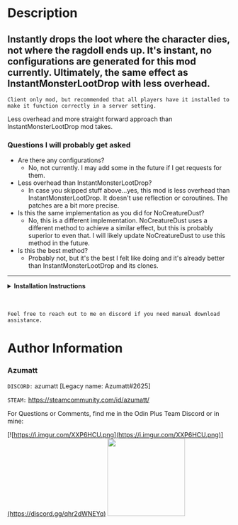 # Description

## Instantly drops the loot where the character dies, not where the ragdoll ends up. It's instant, no configurations are generated for this mod currently. Ultimately, the same effect as InstantMonsterLootDrop with less overhead.

`Client only mod, but recommended that all players have it installed to make it function correctly in a server setting.`

Less overhead and more straight forward approach than InstantMonsterLootDrop mod takes.


### Questions I will probably get asked
- Are there any configurations?
  - No, not currently. I may add some in the future if I get requests for them.
- Less overhead than InstantMonsterLootDrop?
  - In case you skipped stuff above...yes, this mod is less overhead than InstantMonsterLootDrop. It doesn't use reflection or coroutines. The patches are a bit more precise.
- Is this the same implementation as you did for NoCreatureDust?
  - No, this is a different implementation. NoCreatureDust uses a different method to achieve a similar effect, but this is probably superior to even that. I will likely update NoCreatureDust to use this method in the future.
- Is this the best method?
  - Probably not, but it's the best I felt like doing and it's already better than InstantMonsterLootDrop and its clones.
---

<details>
<summary><b>Installation Instructions</b></summary>

***You must have BepInEx installed correctly! I can not stress this enough.***

### Manual Installation

`Note: (Manual installation is likely how you have to do this on a server, make sure BepInEx is installed on the server correctly)`

1. **Download the latest release of BepInEx.**
2. **Extract the contents of the zip file to your game's root folder.**
3. **Download the latest release of TrueInstantLootDrop from Thunderstore.io.**
4. **Extract the contents of the zip file to the `BepInEx/plugins` folder.**
5. **Launch the game.**

### Installation through r2modman or Thunderstore Mod Manager

1. **Install [r2modman](https://valheim.thunderstore.io/package/ebkr/r2modman/)
   or [Thunderstore Mod Manager](https://www.overwolf.com/app/Thunderstore-Thunderstore_Mod_Manager).**

   > For r2modman, you can also install it through the Thunderstore site.
   ![](https://i.imgur.com/s4X4rEs.png "r2modman Download")

   > For Thunderstore Mod Manager, you can also install it through the Overwolf app store
   ![](https://i.imgur.com/HQLZFp4.png "Thunderstore Mod Manager Download")
2. **Open the Mod Manager and search for "TrueInstantLootDrop" under the Online
   tab. `Note: You can also search for "Azumatt" to find all my mods.`**

   `The image below shows VikingShip as an example, but it was easier to reuse the image.`

   ![](https://i.imgur.com/5CR5XKu.png)

3. **Click the Download button to install the mod.**
4. **Launch the game.**

</details>

<br>
<br>

`Feel free to reach out to me on discord if you need manual download assistance.`

# Author Information

### Azumatt

`DISCORD:` azumatt [Legacy name: Azumatt#2625]

`STEAM:` https://steamcommunity.com/id/azumatt/

For Questions or Comments, find me in the Odin Plus Team Discord or in mine:

[![https://i.imgur.com/XXP6HCU.png](https://i.imgur.com/XXP6HCU.png)](https://discord.gg/qhr2dWNEYq)
<a href="https://discord.gg/pdHgy6Bsng"><img src="https://i.imgur.com/Xlcbmm9.png" href="https://discord.gg/pdHgy6Bsng" width="175" height="175"></a> 